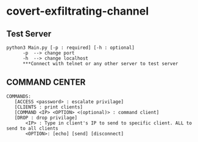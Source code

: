 # covert-exfiltrating-channel
## Test Server
    python3 Main.py [-p : required] [-h : optional]
          -p  --> change port
          -h  --> change localhost
          ***Connect with telnet or any other server to test server


## COMMAND CENTER
    COMMANDS:
       [ACCESS <password> : escalate privilage]
       [CLIENTS : print clients] 
       [COMMAND <IP> <OPTION> <(optional)> : command client]
       [DROP : drop privilage]
           <IP> : Type in client's IP to send to specific client. ALL to send to all clients
           <OPTION>: [echo] [send] [disconnect]
